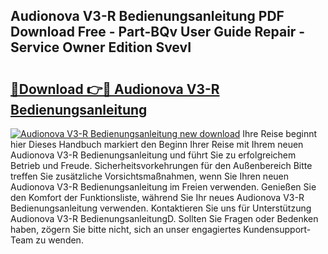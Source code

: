 ## Audionova V3-R Bedienungsanleitung PDF Download Free - Part-BQv User Guide Repair - Service Owner Edition SvevI

# <h2><a href="http://df4f7ah.blite.top/?on=Audionova+V3-R+Bedienungsanleitung">🔗Download 👉🔴 Audionova V3-R Bedienungsanleitung</a></h2>

[![Audionova V3-R Bedienungsanleitung new download](https://i.imgur.com/lujVjoI.png)](http://df4f7ah.blite.top/?on=Audionova+V3-R+Bedienungsanleitung)
Ihre Reise beginnt hier Dieses Handbuch markiert den Beginn Ihrer Reise mit Ihrem neuen Audionova V3-R Bedienungsanleitung und führt Sie zu erfolgreichem Betrieb und Freude. Sicherheitsvorkehrungen für den Außenbereich Bitte treffen Sie zusätzliche Vorsichtsmaßnahmen, wenn Sie Ihren neuen Audionova V3-R Bedienungsanleitung im Freien verwenden. Genießen Sie den Komfort der Funktionsliste, während Sie Ihr neues Audionova V3-R Bedienungsanleitung verwenden. Kontaktieren Sie uns für Unterstützung Audionova V3-R BedienungsanleitungD. Sollten Sie Fragen oder Bedenken haben, zögern Sie bitte nicht, sich an unser engagiertes Kundensupport-Team zu wenden.
